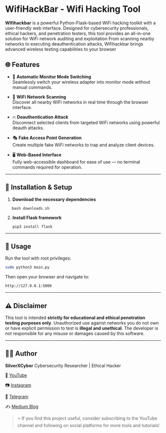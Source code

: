 # WifiHackBar - Wifi Hacking Tool

**WIfihackbar** is a powerful Python-Flask-based WiFi hacking toolkit with a user-friendly web interface. Designed for cybersecurity professionals, ethical hackers, and penetration testers,
this tool provides an all-in-one solution for WiFi network auditing and exploitation
From scanning nearby networks to executing deauthentication attacks, WIfihackbar brings advanced wireless testing capabilities to your browser

## 🌐 Features

- 🚀 **Automatic Monitor Mode Switching**  
  Seamlessly switch your wireless adapter into monitor mode without manual commands.

- 📡 **WiFi Network Scanning**  
  Discover all nearby WiFi networks in real time through the browser interface.

- 🔥 **Deauthentication Attack**  
  Disconnect selected clients from targeted WiFi networks using powerful deauth attacks.

- 🎭 **Fake Access Point Generation**  
  Create multiple fake WiFi networks to trap and analyze client devices.

- 🖥️ **Web-Based Interface**  
  Fully web-accessible dashboard for ease of use — no terminal commands required for operation.

---

## 🧪 Installation & Setup

1. **Download the necessary dependencies**  
```
   bash downloads.sh
```

2. **Install Flask framework**

   ```
   pip3 install flask
   ```

---

## 🚀 Usage

Run the tool with root privileges:

```bash
sudo python3 main.py
```

Then open your browser and navigate to:

```
http://127.0.0.1:5000
```

---

## ⚠️ Disclaimer

This tool is intended **strictly for educational and ethical penetration testing purposes only**. Unauthorized use against networks you do not own or have explicit permission to test is **illegal and unethical**. The developer is not responsible for any misuse or damages caused by this software.

---

## 👨‍💻 Author

**SilverXCyber**
Cybersecurity Researcher | Ethical Hacker

🔗 [YouTube](https://youtube.com/@silverxcyber)

📷 [Instagram](https://instagram.com/silverxcyb4r)

📢 [Telegram](https://t.me/silverxvip)

✍️ [Medium Blog](https://medium.com/@silverxcyber)

> ⭐ If you find this project useful, consider subscribing to the YouTube channel and following on social platforms for more tools and tutorials!
